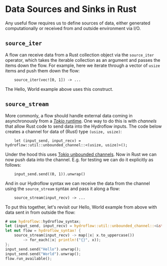 # Data Sources and Sinks in Rust
Any useful flow requires us to define sources of data, either generated computationally or received from 
and outside environment via I/O.

## `source_iter`
A flow can receive data from a Rust collection object via the `source_iter` operator, which takes the 
iterable collection as an argument and passes the items down the flow. 
For example, here we iterate through a vector of `usize` items and push them down the flow:
```rust,ignore
    source_iter(vec![0, 1]) -> ...
```
The Hello, World example above uses this construct.

## `source_stream`
More commonly, a flow should handle external data coming in asynchronously from a [_Tokio_ runtime](https://tokio.rs/tokio/tutorial).
One way to do this is with _channels_ that allow Rust code to send data into the Hydroflow inputs.
The code below creates a channel for data of (Rust) type `(usize, usize)`:
```rust,ignore
    let (input_send, input_recv) = hydroflow::util::unbounded_channel::<(usize, usize)>();
```
Under the hood this uses [Tokio unbounded channels](https://docs.rs/tokio/latest/tokio/sync/mpsc/fn.unbounded_channel.html).
Now in Rust we can now push data into the channel. E.g. for testing we can do
it explicitly as follows:
```rust,ignore
    input_send.send((0, 1)).unwrap()
```
And in our Hydroflow syntax we can receive the data from the channel using the `source_stream` syntax and
pass it along a flow:
```rust,ignore
    source_stream(input_recv) -> ...
```

To put this together, let's revisit our Hello, World example from above with data sent 
in from outside the flow:
```rust
# use hydroflow::hydroflow_syntax;
let (input_send, input_recv) = hydroflow::util::unbounded_channel::<&str>();
let mut flow = hydroflow_syntax! {
    source_stream(input_recv) -> map(|x| x.to_uppercase())
        -> for_each(|x| println!("{}", x));
};
input_send.send("Hello").unwrap();
input_send.send("World").unwrap();
flow.run_available();
```